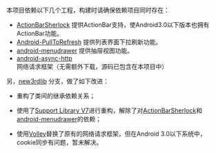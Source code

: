 本项目依赖以下几个工程，构建时请确保依赖项目同时存在：

+ [ActionBarSherlock][1] 提供ActionBar支持，使Android3.0以下版本也拥有ActionBar功能。
+ [Android-PullToRefresh][2] 提供列表界面下拉刷新功能。
+ [android-menudrawer][3]  提供抽屉视图功能。  
+ [android-async-http][4]  网络请求框架（无需额外下载，源码已包含在本项目中）


另，[new3rdlib][5] 分支，做了如下改进：  

+ 重构了类间的继承依赖关系；
+ 使用了[Support Library V7][6]进行重构，解除了对[ActionBarSherlock][7]和[android-menudrawer][8]的依赖；
+ 使用[Volley][9]替换了原有的网络请求框架，但在Android 3.0以下系统中，cookie同步有问题，暂未解决。





  [1]: https://github.com/HAND-MAS/ActionBarSherlock
  [2]: https://github.com/HAND-MAS/Android-PullToRefresh
  [3]: https://github.com/HAND-MAS/android-menudrawer
  [4]: https://github.com/loopj/android-async-http
  [5]: https://github.com/HAND-MAS/hrms4android/tree/new3rdlib
  [6]: http://developer.android.com/tools/support-library/index.html
  [7]: https://github.com/HAND-MAS/ActionBarSherlock
  [8]: https://github.com/HAND-MAS/android-menudrawer
  [9]: https://android.googlesource.com/platform/frameworks/volley/
